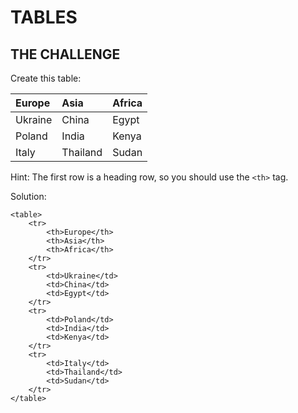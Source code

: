 # TABLES

## THE CHALLENGE

Create this table:

| Europe | Asia | Africa |
| :--- | :--- | :--- |
| Ukraine | China | Egypt |
| Poland | India | Kenya |
| Italy | Thailand | Sudan |

Hint: The first row is a heading row, so you should use the `<th>` tag.

Solution:

```markup
<table>
    <tr>
        <th>Europe</th>
        <th>Asia</th>
        <th>Africa</th>
    </tr>
    <tr>
        <td>Ukraine</td>
        <td>China</td>
        <td>Egypt</td>
    </tr>
    <tr>
        <td>Poland</td>
        <td>India</td>
        <td>Kenya</td>
    </tr>
    <tr>
        <td>Italy</td>
        <td>Thailand</td>
        <td>Sudan</td>
    </tr>
</table>
```


